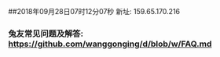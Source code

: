 ##2018年09月28日07时12分07秒 新址: 159.65.170.216
### 兔友常见问题及解答: https://github.com/wanggonging/d/blob/w/FAQ.md
